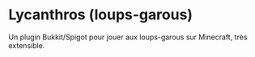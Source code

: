 # Lycanthros (loups-garous)
 Un plugin Bukkit/Spigot pour jouer aux loups-garous sur Minecraft, très extensible.
